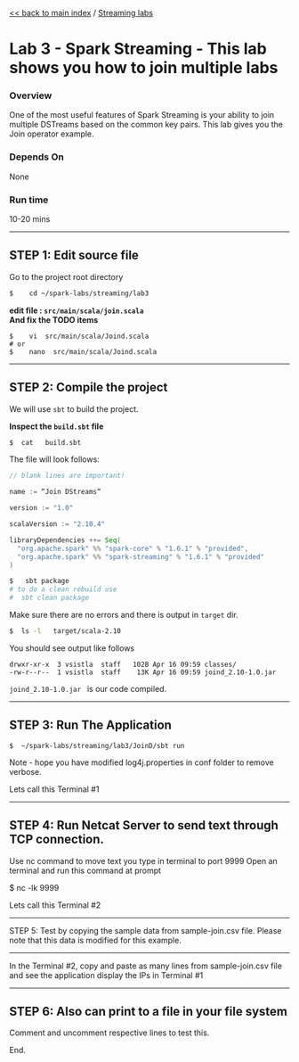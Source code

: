 [<< back to main index](../README.md) / [Streaming labs](./README.md)

Lab 3 - Spark Streaming - This lab shows you how to join multiple labs  
==================================

### Overview
One of the most useful features of Spark Streaming is your ability to join multiple DSTreams based on the common key pairs. 
This lab gives you the Join operator example. 

### Depends On 
None

### Run time
10-20 mins


---------------------
STEP 1: Edit source file
---------------------
Go to the project root directory
```bash
$    cd ~/spark-labs/streaming/lab3
```

**edit file : `src/main/scala/join.scala`**  
**And fix the TODO items**

```
$    vi  src/main/scala/Joind.scala
# or 
$    nano  src/main/scala/Joind.scala
```


--------------------------
STEP 2: Compile the project
--------------------------
We will use `sbt` to build the project.  

**Inspect the `build.sbt` file**
```bash
$  cat   build.sbt
```

The file will look follows:
```scala
// blank lines are important!

name := “Join DStreams“

version := "1.0"

scalaVersion := "2.10.4"

libraryDependencies ++= Seq(
  "org.apache.spark" %% "spark-core" % "1.6.1" % "provided",
  "org.apache.spark" %% "spark-streaming" % "1.6.1" % "provided"
)

```

```bash
$   sbt package
# to do a clean rebuild use
#  sbt clean package
```

Make sure there are no errors and there is output in `target` dir.
```bash
$  ls -l   target/scala-2.10
```
You should see output like follows
```
drwxr-xr-x  3 vsistla  staff   102B Apr 16 09:59 classes/
-rw-r--r--  1 vsistla  staff    13K Apr 16 09:59 joind_2.10-1.0.jar
```

`joind_2.10-1.0.jar `  is our code compiled.
 
--------------------------
STEP 3: Run The Application
--------------------------
```
$  ~/spark-labs/streaming/lab3/JoinD/sbt run
```
Note - hope you have modified log4j.properties in conf folder to remove verbose. 

Lets call this Terminal #1

----------------
STEP 4: Run Netcat Server to send text through TCP connection.
----------------

Use nc command to move text you type in terminal to port 9999
Open an terminal and run this command at prompt

$ nc -lk 9999

Lets call this Terminal #2

-------------------------
STEP 5:  Test by copying the sample data from sample-join.csv file. Please note that this data is modified for this example. 

-------------------------

In the Terminal #2, copy and paste as many lines from sample-join.csv file and see the application display the 
IPs in Terminal #1


--------------------------
STEP 6: Also can print to a file in your file system
---------------------------

Comment and uncomment respective lines to test this. 

End. 

